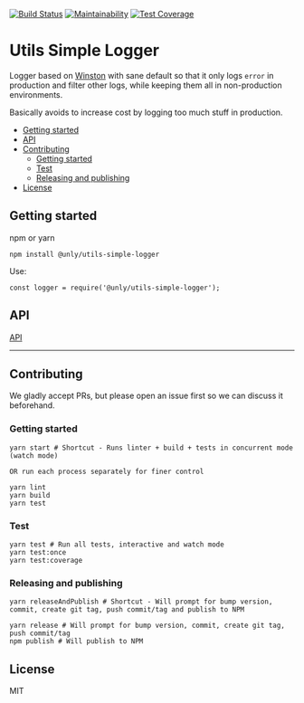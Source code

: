 [![Build Status](https://travis-ci.com/UnlyEd/utils-simple-logger.svg?branch=master)](https://travis-ci.com/UnlyEd/utils-simple-logger)
[![Maintainability](https://api.codeclimate.com/v1/badges/72c72fc8ca87933827a3/maintainability)](https://codeclimate.com/github/UnlyEd/utils-simple-logger/maintainability)
[![Test Coverage](https://api.codeclimate.com/v1/badges/72c72fc8ca87933827a3/test_coverage)](https://codeclimate.com/github/UnlyEd/utils-simple-logger/test_coverage)

# Utils Simple Logger

Logger based on [Winston](https://github.com/winstonjs/winston) with sane default so that it only logs `error` in production and filter other logs, while keeping them all in non-production environments.

Basically avoids to increase cost by logging too much stuff in production.

<!-- toc -->

- [Getting started](#getting-started)
- [API](#api)
- [Contributing](#contributing)
  * [Getting started](#getting-started-1)
  * [Test](#test)
  * [Releasing and publishing](#releasing-and-publishing)
- [License](#license)

<!-- tocstop -->

## Getting started

npm or yarn

```
npm install @unly/utils-simple-logger
```

Use:

```
const logger = require('@unly/utils-simple-logger');
```

## API

[API](./API.md)

---

## Contributing

We gladly accept PRs, but please open an issue first so we can discuss it beforehand.

### Getting started

```
yarn start # Shortcut - Runs linter + build + tests in concurrent mode (watch mode)

OR run each process separately for finer control

yarn lint
yarn build
yarn test
```

### Test

```
yarn test # Run all tests, interactive and watch mode
yarn test:once
yarn test:coverage
```

### Releasing and publishing

```
yarn releaseAndPublish # Shortcut - Will prompt for bump version, commit, create git tag, push commit/tag and publish to NPM

yarn release # Will prompt for bump version, commit, create git tag, push commit/tag
npm publish # Will publish to NPM
```

## License

MIT
